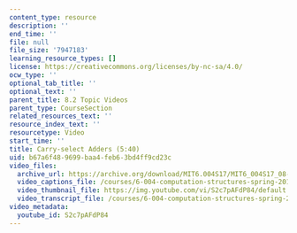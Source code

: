 ```yaml
---
content_type: resource
description: ''
end_time: ''
file: null
file_size: '7947183'
learning_resource_types: []
license: https://creativecommons.org/licenses/by-nc-sa/4.0/
ocw_type: ''
optional_tab_title: ''
optional_text: ''
parent_title: 8.2 Topic Videos
parent_type: CourseSection
related_resources_text: ''
resource_index_text: ''
resourcetype: Video
start_time: ''
title: Carry-select Adders (5:40)
uid: b67a6f48-9699-baa4-feb6-3bd4ff9cd23c
video_files:
  archive_url: https://archive.org/download/MIT6.004S17/MIT6_004S17_08-02-02_300k.mp4
  video_captions_file: /courses/6-004-computation-structures-spring-2017/084f9b8b89085595822757f28f65b7fe_S2c7pAFdP84.vtt
  video_thumbnail_file: https://img.youtube.com/vi/S2c7pAFdP84/default.jpg
  video_transcript_file: /courses/6-004-computation-structures-spring-2017/73f1ba6e2017f2567b9997a4858b514c_S2c7pAFdP84.pdf
video_metadata:
  youtube_id: S2c7pAFdP84
---
```


